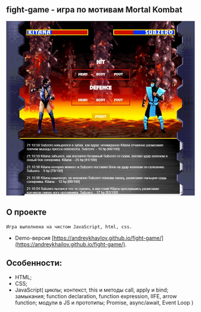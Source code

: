 ## fight-game - игра по мотивам Mortal Kombat

<p align="center"><img src="https://github.com/AndreyKhailov/fight-game/blob/master/assets/header.jpg" max-width="800"></p>

## О проекте

    Игра выполнена на чистом JavaScript, html, css.

- Demo-версия [https://andreykhaylov.github.io/fight-game/](https://andreykhailov.github.io/fight-game/).

## Особенности:
- HTML;
- CSS;
- JavaScript( циклы; контекст, this и методы call, apply и bind; замыкания; function declaration, function expression, IIFE, arrow function; модули в JS и прототипы;  Promise, async/await, Event Loop )
